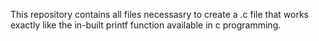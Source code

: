 This repository contains all files necessasry to create a .c file that works exactly like the in-built printf function available in c programming.
